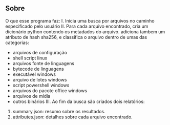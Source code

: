 ## Sobre
O que esse programa faz:
I. Inicia uma busca por arquivos no caminho especificado pelo usuário
II. Para cada arquivo encontrado, cria um dicionário python
contendo os metadados do arquivo. adiciona tambem um atributo
de hash sha256, e classifica o arquivo dentro de umas das categorias:
  - arquivos de configuração
  - shell script linux
  - arquivos fonte de linguagens
  - bytecode de linguagens
  - executável windows
  - arquivo de lotes windows
  - script powershell windows
  - arquivos do pacote office windows
  - arquivos de mídia
  - outros binários
III. Ao fim da busca são criados dois relatórios:
  1. summary.json: resumo sobre os resultados.
  2. attributes.json: detalhes sobre cada arquivo encontrado.
     
